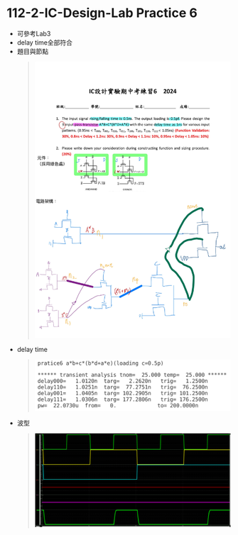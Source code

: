 # 112-2-IC-Design-Lab Practice 6

- 可參考Lab3
- delay time全部符合
- 題目與節點
    >![alt text](p6_node.jpg)
- delay time
    >![alt text](p6_delay.png)
- 波型
    >![alt text](p6_wave.png)
